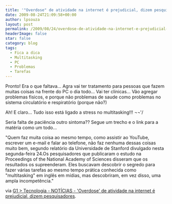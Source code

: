 ```yaml
---
title: '"Overdose" de atividade na internet é prejudicial, dizem pesquisadores.'
date: 2009-08-24T21:09:58+00:00
author: lpsouza
layout: post
permalink: /2009/08/24/overdose-de-atividade-na-internet-e-prejudicial-dizem-pesquisadores/
headerImage: false
star: false
category: blog
tags:
  - Fica a dica
  - Multitasking
  - PC
  - Problemas
  - Tarefas
---
```

Pronto! Era o que faltava... Agra vai ter tratamento para pessoas que fazem muitas coisas na frente do PC o dia todo... Vai ter clinicas... Vão agregar problemas fisicos, e porque não problemas de saude como problemas no sistema circulatório e respiratório (porque não?)

Ah! E claro... Tudo isso está ligado a stress no multitasking!!! ¬¬'/

Seria falta de paciência outro sintoma?? Segue um trecho e o link para a matéria como um todo...

"Quem faz muita coisa ao mesmo tempo, como assistir ao YouTube, escrever um e-mail e falar ao telefone, não faz nenhuma dessas coisas muito bem, segundo relatório da Universidade de Stanford divulgado nesta segunda-feira 24.Os pesquisadores que publicaram o estudo na Proceedings of the National Academy of Sciences disseram que os resultados os supreenderam. Eles buscavam descobrir o segredo para fazer várias tarefas ao mesmo tempo prática conhecida como "multitasking" em inglês em mídias, mas descobriram, em vez disso, uma ampla incompetência."

via [G1 > Tecnologia - NOTÍCIAS - 'Overdose' de atividade na internet é prejudicial, dizem pesquisadores](http://g1.globo.com/Noticias/Tecnologia/0,,MUL1278841-6174,00.html).
